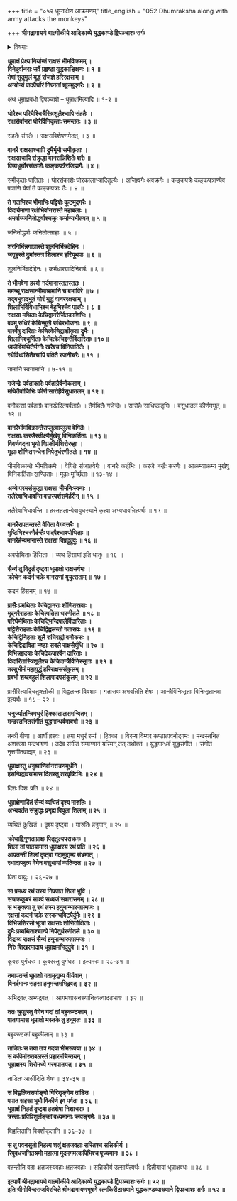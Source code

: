 +++
title = "०५२ धूम्नाक्षेण आक्रमणम्"
title_english = "052 Dhumraksha along with army attacks the monkeys"

+++
**श्रीमद्रामायणे वाल्मीकीये आदिकाव्ये युद्धकाण्डे द्विपञ्चाशः सर्गः**


<details><summary>विषयाः</summary>

धूत्राक्षसेनाभिस्सह वानराणांमहायुद्धम् ॥ १ ॥ हनुमता गिरिशृङ्गेणधूम्राक्षहननम् ॥ २ ॥

</details>


**धूम्राक्षं प्रेक्ष्य निर्यान्तं राक्षसं भीमविक्रमम् ।  
विनेदुर्वानराः सर्वे प्रहृष्टा युद्धकाङ्क्षिणः ॥ १ ॥  
तेषां सुतुमुलं युद्धं संजज्ञे हरिरक्षसाम् ।  
अन्योन्यं पादपैर्घोरं निघ्नतां शूलमुद्गरैः ॥ २ ॥**

अथ धूम्राक्षवधो द्विपञ्चाशे – धूम्राक्षमित्यादि ॥ १-२ ॥

**घोरैश्च परिघैश्चित्रैस्त्रिशूलैश्चापि संहतैः ।  
राक्षसैर्वानरा घोरैर्विनिकृत्ताः समन्ततः ॥ ३ ॥**

संहतैः संगतैः । राक्षसविशेषणमेतत् ॥ ३ ॥



**वानरै राक्षसाश्चापि द्रुमैर्भूमौ समीकृताः ।  
राक्षसाचापि संक्रुद्धा वानरान्निशितैः शरैः ॥  
विव्यधुर्घोरसंकाशैः कङ्कपत्रैरजिह्मगैः ॥ ४ ॥**

समीकृताः पातिताः । घोरसंकाशैः घोरकालाभ्यादितुल्यैः । अजिह्मगैः अवक्रगैः । कङ्कपत्रैः कङ्कपत्राण्येव पत्राणि येषां ते कङ्कपत्राः तैः ॥ ४ ॥



**ते गदाभिश्च भीमाभिः पट्टिशैः कूटमुद्गरैः ।  
विदार्यमाणा रक्षोभिर्वानरास्ते महाबलाः ।  
अमर्षाज्जनितोद्धर्षाश्चक्रुः कर्माण्यभीतवत् ॥ ५ ॥**

जनितोद्धर्षाः जनितोत्साहाः ॥ ५ ॥



**शरनिर्भिन्नगात्रास्ते शूलनिर्भिन्नदेहिनः ।  
जगृहुस्ते द्रुमांस्तत्र शिलाश्च हरियूथपाः ॥ ६ ॥**

शूलनिर्भिन्नदेहिनः । कर्मधारयादिनिरार्षः ॥ ६ ॥



**ते भीमवेगा हरयो नर्दमानास्ततस्ततः ।  
ममन्थू राक्षसान्भीमान्नामानि च बभाषिरे ॥ ७ ॥  
तद्बभूवाद्भुतं घोरं युद्धं वानररक्षसाम् ।  
शिलाभिर्विविधाभिश्च बेहुभिश्चैव पादपैः ॥ ८ ॥  
राक्षसा मथिताः केचिद्वानरैर्जितकाशिभिः ।  
ववमू रुधिरं केचिन्मुखै रुधिरभोजनाः ॥ ९ ॥  
पार्श्वेषु दारिताः केचित्केचिद्राशीकृता द्रुमैः ।  
शिलाभिश्चूर्णिताः केचित्केचिद्दन्तैर्विदारिताः ॥१०॥  
ध्वजैर्विमथितैर्भग्नैः खरैश्च विनिपातितैः ।  
रथैर्विध्वंसितैश्चापि पतितै रजनीचरैः ॥ ११ ॥**

नामानि स्वनामानि ॥ ७-११ ॥



**गजेन्द्रैः पर्वताकारैः पर्वताग्रैर्वनौकसाम् ।  
मथितैर्वाजिभिः कीर्ण सारोह्रैर्वसुधातलम् ॥ १२ ॥**

वनौकसां पर्वताग्रैः वानरप्रेरितपर्वताग्रैः । तैर्मथितैः गजेन्द्रैः । सारोहैः साधिष्ठातृभिः । वसुधातलं कीर्णमभूत् ॥ १२ ॥



**वानरैर्भीमविक्रान्तैराप्लुत्याप्लुत्य वेगितैः ।  
राक्षसाः करजैस्तीक्ष्णैर्मुखेषु विनिकर्तिताः ॥ १३ ॥  
विवर्णवदना भूयो विप्रकीर्णशिरोरुहाः ।  
मूढाः शोणितगन्धेन निपेतुर्धरणीतले ॥ १४ ॥**

भीमविक्रान्तैः भीमविक्रमैः । वेगितैः संजातवेगैः । वानरैः कर्तृभिः । करजैः नखैः करणैः । आक्रम्याक्रम्य मुखेषु विनिकर्तिताः खण्डिताः । मूढाः मूर्च्छिताः ॥ १३-१४ ॥



**अन्ये परमसंक्रुद्धा राक्षसा भीमनिःस्वनाः ।  
तलैरेवाभिधावन्ति वज्रस्पर्शसमैर्हरीन् ॥ १५ ॥**

तलैरेवाभिधावन्ति । हस्ततलान्येवायुधस्थाने कृत्वा अभ्यधावन्नित्यर्थः ॥ १५ ॥



**वानरैरापतन्तस्ते वेगिता वेगवत्तरैः ।  
मुष्टिभिश्चरणैर्दन्तैः पादपैश्चावपोथिताः ॥  
वानरैर्हन्यमानास्ते राक्षसा विप्रदुद्रुवुः ॥ १६ ॥**

अवपोथिताः हिंसिताः । व्यथ हिंसायां इति धातुः ॥ १६ ॥



**सैन्यं तु विद्रुतं दृष्ट्वा धूम्राक्षो राक्षसर्षभः ।  
क्रोधेन कदनं चक्रे वानराणां युयुत्सताम् ॥ १७ ॥**

कदनं हिंसनम् ॥ १७ ॥



**प्रासैः प्रमथिताः केचिद्वानराः शोणितस्रवाः ।  
मुद्गरैराहताः केचित्पतिता धरणीतले ॥ १८ ॥  
परिघैर्मथिताः केचिद्भिन्दिपालैर्विदारिताः ।  
पट्टिशैराहताः केचिद्विह्वलन्तो गतासवः ॥ १९ ॥  
केचिद्विनिहताः शूलै रुधिरार्द्रा वनौकसः ।  
केचिद्विद्राविता नष्टाः सबलै राक्षसैर्युधि ॥ २० ॥  
विभिन्नहृदयाः केचिदेकपार्श्वेन दारिताः ।  
विदारितास्त्रिशूलैश्च केचिदान्त्रैर्विनिस्सृताः ॥ २१ ॥  
तत्सुभीमं महायुद्धं हरिराक्षससंकुलम् ।  
प्रबभौ शब्दबहुलं शिलापादपसंकुलम् ॥ २२ ॥**

प्रासैरित्यादिचतुःश्लोकी ॥ विह्वलन्तः विवशाः । गतासवः अभवन्निति शेषः । आन्त्रैर्विनिःसृताः विनिःसृतान्त्रा इत्यर्थः ॥ १८ – २२ ॥



**धनुर्ज्यातन्त्रिमधुरं हिक्कातालसमन्वितम् ।  
मन्दस्तनितसंगीतं युद्धगान्धर्वमाबभौ ॥ २३ ॥**

तन्त्री वीणा । आर्षो ह्रस्वः । तया मधुरं रम्यं । हिक्का । विरम्य विम्यर कण्ठात्पवनोद्गमः । मन्दस्तनितं अशक्त्या मन्दभाषणं । तदेव संगीतं सम्यग्गानं यस्मिन् तत् तथोक्तं । युद्धगान्धर्वं युद्धसंगीतं । संगीतं नृत्तगीतवाद्यम् ॥ २३ ॥



**धूम्राक्षस्तु धनुष्पाणिर्वानरान्रणमूर्धनि ।  
हसन्विद्रावयामास दिशस्तु शरवृष्टिभिः ॥ २४ ॥**

दिशः दिशः प्रति ॥ २४ ॥



**धूम्राक्षेणादिंतं सैन्यं व्यथितं दृश्य मारुतिः ।  
अभ्यवर्तत संक्रुद्धः प्रगृह्य विपुलां शिलाम् ॥ २५ ॥**

व्यथितं दुःखितं । दृश्य दृष्ट्वा । मारुतिः हनुमान् ॥ २५ ॥



**क्रोधाद्विगुणताम्राक्षः पितृतुल्यपराक्रमः ।  
शिलां तां पातयामास धूम्राक्षस्य रथं प्रति ॥ २६ ॥  
आपतन्तीं शिलां दृष्ट्वा गदामुद्यम्य संभ्रमात् ।  
रथादाप्लुत्य वेगेन वसुधायां व्यतिष्ठत ॥ २७ ॥**

पिता वायुः ॥ २६-२७ ॥



**सा प्रमध्य रथं तस्य निपपात शिला भुवि ।  
सचक्रकूबरं सार्श्व सध्वजं सशरासनम् ॥ २८ ॥  
स भङ्क्त्वा तु रथं तस्य हनुमान्मारुतात्मजः ।  
रक्षसां कदनं चक्रे सस्कन्धविटपैर्दुमैः ॥ २९ ॥  
विभिन्नशिरसो भूत्वा राक्षसाः शोणितोक्षिताः ।  
द्रुमैः प्रव्यथिताश्चान्ये निपेतुर्धरणीतले ॥ ३० ॥  
विद्राव्य राक्षसं सैन्यं हनुमान्मारुतात्मजः ।  
गिरेः शिखरमादाय धूम्राक्षमभिदुद्रुवे ॥ ३१ ॥**

कूबरः युगंधरः । कूबरस्तु युगंधरः । इत्यमरः ॥ २८-३१ ॥



**तमापतन्तं धूम्राक्षो गदामुद्यम्य वीर्यवान् ।  
विनर्दमानः सहसा हनुमन्तमभिद्रवत् ॥ ३२ ॥**

अभिद्रवत् अभ्यद्रवत् । आगमशासनस्यानित्यत्वादडभावः ॥ ३२ ॥



**ततः क्रुद्धस्तु वेगेन गदां तां बहुकण्टकाम् ।  
पातयामास धूम्राक्षो मस्तके तु हनूमतः ॥ ३३ ॥**

बहुकण्टकां बहुकीलाम् ॥ ३३ ॥



**ताडितः स तया तत्र गदया भीमरूपया ॥ ३४ ॥  
स कपिर्मारुतबलस्तं प्रहारमचिन्तयन् ।  
धूम्राक्षस्य शिरोमध्ये गरमपातयत् ॥ ३५ ॥**

ताडितः आसीदिति शेषः ॥ ३४-३५ ॥



**स विह्वलितसर्वाङ्गो गिरिशृङ्गेण ताडितः ।  
पपात सहसा भूमौ विकीर्ण इव पर्वतः ॥ ३६ ॥  
धूम्राक्षं निहतं दृष्ट्वा हतशेषा निशाचराः ।  
त्रस्ताः प्रविविशुर्लङ्कां वध्यमानाः प्लवङ्गमैः ॥ ३७ ॥**

विह्वलितानि विवशीकृतानि ॥ ३६–३७ ॥



**स तु पवनसुतो निहत्य शत्रुं क्षतजवहाः सरितश्च सन्निकीर्य ।  
रिपुवधजनितश्रमो महात्मा मुदमगमत्कपिभिश्च पूज्यमानः ॥ ३८ ॥**

वहन्तीति वहाः क्षतजस्यवहाः क्षतजवहाः । सन्निकीर्य उत्सार्येत्यर्थः । द्वितीयायां धूम्राक्षवधः ॥ ३८ ॥



**इत्यार्षे श्रीमद्रामायणे वाल्मीकीये आदिकाव्ये युद्धकाण्डे द्विपञ्चाशः सर्गः ॥ ५२ ॥  
इति श्रीगोविन्दराजविरचिते श्रीमद्रामायणभूषणे रत्नकिरीटाख्याने युद्धकाण्डव्याख्याने द्विपञ्चाशः सर्गः ॥ ५२ ॥**

